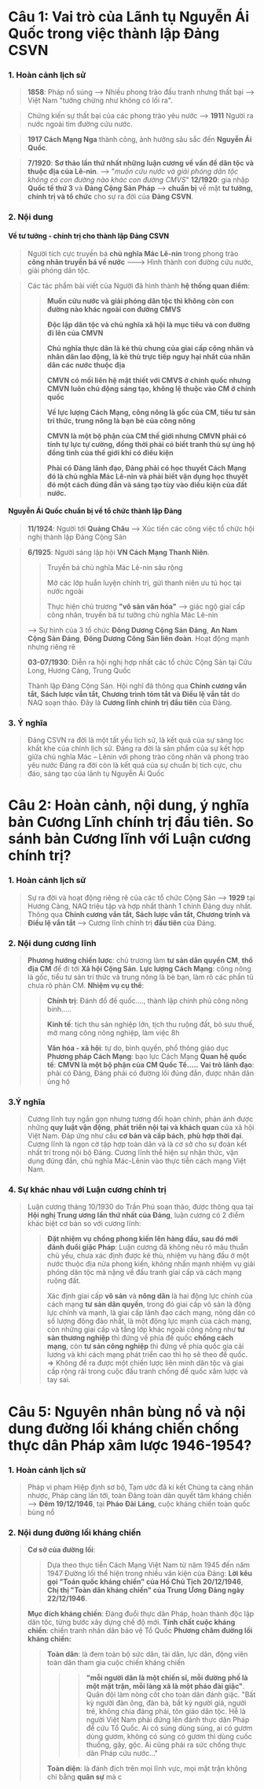 # Câu 1: Vai trò của Lãnh tụ Nguyễn Ái Quốc trong việc thành lập Đảng CSVN
### 1. Hoàn cảnh lịch sử 
> **1858**: Pháp nổ súng --> Nhiều phong trào đấu tranh nhưng thất bại --> Việt Nam "tưởng chừng như không có lối ra".

>Chứng kiến sự thất bại của các phong trào yêu nước --> **1911** Người ra nước ngoài tìm đường cứu nước.

>**1917 Cách Mạng Nga** thành công, ảnh hưởng sâu sắc đến **Nguyễn Ái Quốc**.

>**7/1920**: **Sơ thảo lần thứ nhất những luận cương về vấn đề dân tộc và thuộc địa của Lê-nin**. --> "*muốn cứu nước và giải phóng dân tộc không có con đường nào khác con đường CMVS*" **12/1920**: gia nhập **Quốc tế thứ 3** và **Đảng Cộng Sản Pháp** --> **chuẩn bị** về mặt **tư tưởng, chính trị và tổ chức** cho sự ra đời của **Đảng CSVN**.

### 2. Nội dung
#### Về tư tưởng - chính trị cho thành lập Đảng CSVN
>Người tích cực truyền bá **chủ nghĩa Mác Lê-nin** trong phong trào **công nhân truyền bá về nước** ---> Hình thành con đường cứu nước, giải phóng dân tộc.

>Các tác phẩm bài viết của Người đã hình thành **hệ thống quan điểm**:
>>**Muốn cứu nước và giải phóng dân tộc thì không còn con đường nào khác ngoài con đường CMVS**
>>
>>**Độc lập dân tộc và chủ nghĩa xã hội là mục tiêu và con đường đi lên của CMVN**
>>
>>**Chủ nghĩa thực dân là kẻ thù chung của giai cấp công nhân và nhân dân lao động, là kẻ thù trực tiếp nguy hại nhất của nhân dân các nước thuộc địa**
>>
>>**CMVN có mối liên hệ mật thiết với CMVS ở chính quốc nhưng CMVN luôn chủ động sáng tạo, không lệ thuộc vào CM ở chính quốc**
>>
>>**Về lực lượng Cách Mạng, công nông là gốc của CM, tiểu tư sản trí thức, trung nông là bạn bè của công nông**
>>
>>**CMVN là một bộ phận của CM thế giới nhưng CMVN phải có tính tự lực tự cường, đồng thời phải có biết tranh thủ sự ủng hộ đồng tình của thế giới khi có điều kiện**
>>
>>**Phải có Đảng lãnh đạo, Đảng phải có học thuyết Cách Mạng đó là chủ nghĩa Mác Lê-nin và phải biết vận dụng học thuyết đó một cách đúng đắn và sáng tạo tùy vào điều kiện của đất nước.**

#### Nguyễn Ái Quốc chuẩn bị về tổ chức thành lập Đảng
>**11/1924**: Người tới **Quảng Châu** --> Xúc tiến các công việc tổ chức hội nghị thành lập Đảng Cộng Sản

>**6/1925**: Người sáng lập hội **VN Cách Mạng Thanh Niên**.
>>Truyền bá chủ nghĩa Mác Lê-nin sâu rộng
>>
>>Mở các lớp huẩn luyện chính trị, gửi thanh niên ưu tú học tại nước ngoài
>>
>>Thực hiện chủ trương **"vô sản văn hóa"** --> giác ngộ giai cấp công nhân, truyền bá tư tưởng chủ nghĩa Mác Lê-nin
>
>--> Sự hình của 3 tổ chức **Đông Dương Cộng Sản Đảng**, **An Nam Cộng Sản Đảng**, **Đông Dương Công Sản liên đoàn**. Hoạt động mạnh nhưng riêng rẽ
>
>**03-07/1930**: Diễn ra hội nghị hợp nhất các tổ chức Cộng Sản tại Cửu Long, Hương Cảng, Trung Quốc
>
>Thành lập Đảng Cộng Sản. Hội nghĩ đã thông qua **Chính cương vắn tắt, Sách lược vắn tắt, Chương trình tóm tắt và Điều lệ vắn tắt** do NAQ soạn thảo. Đây là **Cương lĩnh chính trị đầu tiên** của Đảng.
### 3. Ý nghĩa
>Đảng CSVN ra đời là một tất yếu lịch sử, là kết quả của sự sàng lọc khắt khe của chính lịch sử.
>Đảng ra đời là sản phẩm của sự kết hợp giữa chủ nghĩa Mác – Lênin với phong trào công nhân và phong trào yêu nước
>Đảng ra đời còn là kết quả của sự chuẩn bị tích cực, chu đáo, sáng tạo của lãnh tụ Nguyễn Ái Quốc


# Câu 2: Hoàn cảnh, nội dung, ý nghĩa bản Cương Lĩnh chính trị đầu tiên. So sánh bản Cương lĩnh với Luận cương chính trị?
### 1. Hoàn cảnh lịch sử
>Sự ra đời và hoạt động riêng rẽ của các tổ chức Cộng Sản --> **1929** tại Hương Cảng, NAQ triệu tập và hợp nhất thành 1 chính Đảng duy nhất. Thông qua **Chính cương vắn tắt, Sách lược vắn tắt, Chương trình và Điều lệ vắn tắt** --> Cương lĩnh chính trị **đầu tiên** của Đảng.


### 2. Nội dung cương lĩnh
>**Phương hướng chiến lược**: chủ trương làm **tư sản dân quyền CM**, **thổ địa CM** để đi tới **Xã hội Cộng Sản**.
>**Lực lượng Cách Mạng**: công nông là gốc, tiểu tư sản trí thức và trung nông là bè bạn, làm rõ các phần tủ chưa rõ phản CM.
>**Nhiệm vụ cụ thể**:
>>**Chính trị**: Đánh đổ đế quốc...., thành lập chính phủ công nông binh.....
>>
>>**Kinh tế**: tịch thu sản nghiệp lớn, tịch thu ruộng đất, bỏ sưu thuế, mở mang công nông nghiệp, làm việc 8h
>>
>>**Văn hóa - xã hội**: tự do, bình quyền, phổ thông giáo dục
>**Phương pháp Cách Mạng**: bạo lực Cách Mạng
>**Quan hệ quốc tế**: **CMVN là một bộ phận của CM Quốc Tế.....**
>**Vai trò lãnh đạo**: phải có Đảng, Đảng phải có đường lối đúng đắn, được nhân dân ủng hộ
### 3.Ý nghĩa
>Cương lĩnh tuy ngắn gọn nhưng tương đối hoàn chỉnh, phản ánh được những **quy luật vận động**, **phát triển nội tại và khách quan** của xã hội Việt Nam. Đáp ứng như cầu **cơ bản và cấp bách**, **phù hợp thời đại**. Cương lĩnh là ngọn cờ tập hợp toàn dân và là cơ sở cho sự đoàn kết nhất trí trong nội bộ Đảng. Cương lĩnh thể hiện sự nhận thức, vận dụng đúng đắn, chủ nghĩa Mác-Lênin vào thực tiễn cách mạng Việt Nam.
### 4. Sự khác nhau với Luận cương chính trị
>Luận cương tháng 10/1930 do Trần Phú soạn thảo, được thông qua tại **Hội nghị Trung ương lần thứ nhất của Đảng**, luận cương có 2 điểm khác biệt cơ bản so với cương lĩnh:
>>**Đặt nhiệm vụ chống phong kiến lên hàng đầu, sau đó mới đánh đuổi giặc Pháp**: Luận cương đã không nêu rõ mâu thuẫn chủ yếu, chưa xác định được kẻ thù, nhiệm vụ hàng đầu ở một nước thuộc địa nửa phong kiến, không nhấn mạnh nhiệm vụ giải phóng dân tộc mà nặng về đấu tranh giai cấp và cách mạng ruộng đất.
>>
>>Xác định giai cấp **vô sản** và **nông dân** là hai động lực chính của cách mạng **tư sản dân quyền**, trong đó giai cấp vô sản là động lực chính và mạnh, là giai cấp lãnh đạo cách mạng, nông dân có số lượng đông đảo nhất, là một động lực mạnh của cách mạng, còn những giai cấp và tầng lớp khác ngoài công nông như **tư sản thương nghiệp** thì đứng về phía đế quốc **chống cách mạng**, còn **tư sản công nghiệp** thì đứng về phía quốc gia cải lương và khi cách mạng phát triển cao thì họ sẽ theo đế quốc. ⇒ Không đề ra được một chiến lược liên minh dân tộc và giai cấp rộng rãi trong cuộc đấu tranh chống đế quốc xâm lược và tay sai.

# Câu 5: Nguyên nhân bùng nổ và nội dung đường lối kháng chiến chống thực dân Pháp xâm lược 1946-1954?
### 1. Hoàn cảnh lịch sử
>Pháp vi phạm Hiệp định sơ bộ, Tạm ước đã kí kết
>Chúng ta càng nhân nhược, Pháp càng lấn tới, toàn Đảng toàn dân quyết tâm kháng chiến
>--> **Đêm 19/12/1946**, tại **Pháo Đài Láng**, cuộc kháng chiến toàn quốc bùng nổ
### 2. Nội dung đường lối kháng chiến
>**Cơ sở của đường lối**:
>>Dựa theo thực tiễn Cách Mạng Việt Nam từ năm 1945 đến năm 1947
>>Đường lối thể hiện trong nhiều văn kiện của Đảng: **Lời kêu gọi "Toán quốc kháng chiến" của Hồ Chủ Tịch 20/12/1946**, **Chị thị "Toàn dân kháng chiến" của Trung Ương Đảng ngày 22/12/1946**.
>
>**Mục đích kháng chiến**: Đáng đuổi thực dân Pháp, hoàn thành độc lập dân tộc, từng bước xây dựng chế độ mới.
>**Tính chất cuộc kháng chiến**: chiến tranh nhân dân bảo vệ Tổ Quốc
>**Phương châm đường lối kháng chiến:**
>>**Toàn dân**: là đem toàn bộ sức dân, tài dân, lực dân, động viên toàn dân tham gia cuộc chiến kháng chiến
>>>>**"mỗi người dân là một chiến sĩ, mỗi đường phố là một mặt trận, mỗi làng xã là một pháo đài giặc"**. Quân đội làm nòng cốt cho toàn dân đánh giặc.
>>>>"Bất kỳ người đàn ông, đàn bà, bất kỳ người già, người trẻ, không chia đảng phái, tôn giáo dân tộc. Hễ là người Việt Nam phải đứng lên đánh thực dân Pháp để cứu Tổ Quốc. Ai có súng dùng súng, ai có gươm dùng gươm, không có súng có gươm thì dùng cuốc thuổng, gậy, gộc. Ai cũng phải ra sức chống thực dân Pháp cứu nước..."
>>>
>>>
>>**Toàn diện**: là đánh địch trên mọi lĩnh vực, mọi mặt trận không chỉ bằng **quân sự** mà c
